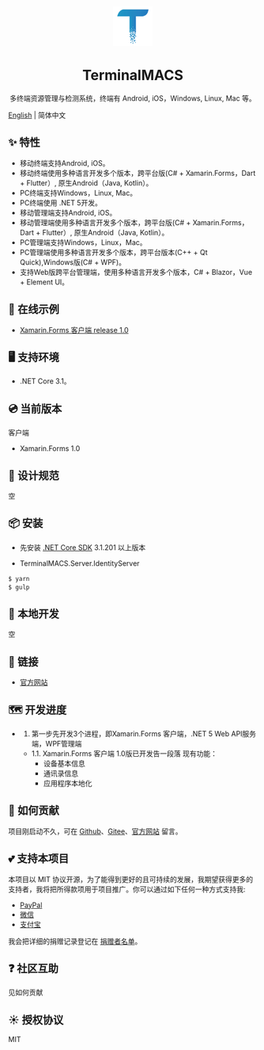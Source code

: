 <p align="center">
  <a href="https://dotnet9.com">
    <img width="80px" src="./docs/imgs/logo.png">
  </a>
</p>

<h1 align="center">TerminalMACS</h1>

<div align="center">

多终端资源管理与检测系统，终端有 Android, iOS，Windows, Linux, Mac 等。

</div>

[English](./README.md) | 简体中文

## ✨ 特性

- 移动终端支持Android, iOS。
- 移动终端使用多种语言开发多个版本，跨平台版(C# + Xamarin.Forms，Dart + Flutter）, 原生Android（Java, Kotlin）。
- PC终端支持Windows，Linux, Mac。
- PC终端使用 .NET 5开发。
- 移动管理端支持Android, iOS。
- 移动管理端使用多种语言开发多个版本，跨平台版(C# + Xamarin.Forms，Dart + Flutter）, 原生Android（Java, Kotlin）。
- PC管理端支持Windows，Linux，Mac。
- PC管理端使用多种语言开发多个版本，跨平台版本(C++ + Qt Quick),Windows版(C# + WPF)。
- 支持Web版跨平台管理端，使用多种语言开发多个版本，C# + Blazor，Vue + Element UI。

## 🌈 在线示例

- [Xamarin.Forms 客户端 release 1.0](https://terminalmacs.com/terminalmacs-clients-app-android-2)

## 🖥 支持环境

- .NET Core 3.1。

## 💿 当前版本

客户端
- Xamarin.Forms 1.0

## 🎨 设计规范

空

## 📦 安装

- 先安装 [.NET Core SDK](https://dotnet.microsoft.com/download/dotnet-core/3.1) 3.1.201 以上版本

- TerminalMACS.Server.IdentityServer
```bash
$ yarn
$ gulp
```

## 🔨 本地开发

空

## 🔗 链接

- [官方网站](https://dotnet9.com)

## 🗺 开发进度

- 1. 第一步先开发3个进程，即Xamarin.Forms 客户端，.NET 5 Web API服务端，WPF管理端
  - 1.1. Xamarin.Forms 客户端 1.0版已开发告一段落
  现有功能：
    - 设备基本信息
    - 通讯录信息
    - 应用程序本地化

## 🤝 如何贡献

项目刚启动不久，可在 [Github](https://github.com/dotnet9/TerminalMACS/issues)、[Gitee](https://gitee.com/dotnet9/TerminalMACS)、[官方网站](https://dotnet9.com/questions-and-answers/terminalmacs) 留言。

## 💕 支持本项目

本项目以 MIT 协议开源，为了能得到更好的且可持续的发展，我期望获得更多的支持者，我将把所得款项用于项目推广。你可以通过如下任何一种方式支持我:

- [PayPal](https://www.paypal.me/terminalmacs?locale.x=zh_XC)
- [微信](https://img.dotnet9.com/dotnet9_wechatpay.png)
- [支付宝](https://img.dotnet9.com/dotnet9_alipay.jpg)

我会把详细的捐赠记录登记在 [捐赠者名单](https://dotnet9.com/745.html)。

## ❓ 社区互助

见如何贡献

## ☀️ 授权协议

MIT